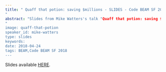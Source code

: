 ```yaml
---
title: " Quaff that potion: saving $millions - SLIDES - Code BEAM SF 2018
"
abstract: "Slides from Mike Watters's talk "Quaff that potion: saving $millions" - Code BEAM SF 2018
"
image: quaff-that-potion
speaker_id: mike-watters
type: slides
keywords: 
date: 2018-04-24
tags: BEAM,Code BEAM SF 2018
---
```

Slides available <a href="http://s3.amazonaws.com/erlang-conferences-production/media/files/000/000/890/original/Mike_Watters_-_Quaff_that_potion-_saving__millions.pdf?1524578023" target="_blank">HERE</a>.
